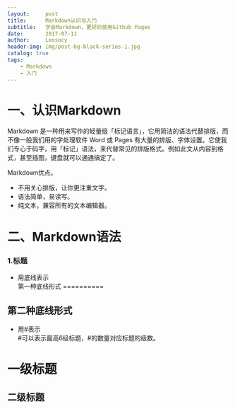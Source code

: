 ```yaml
---
layout:     post
title:      Markdown认识与入门
subtitle:   学会Markdown，更好的使用Github Pages
date:       2017-07-11
author:     Leosocy
header-img: img/post-bg-black-series-1.jpg
catalog: true
tags:
    - Markdown
    - 入门
---
```


# 一、认识Markdown
Markdown 是一种用来写作的轻量级「标记语言」，它用简洁的语法代替排版，而不像一般我们用的字处理软件 Word 或 Pages 有大量的排版、字体设置。它使我们专心于码字，用「标记」语法，来代替常见的排版格式。例如此文从内容到格式，甚至插图，键盘就可以通通搞定了。

Markdown优点。
- 不用关心排版，让你更注重文字。
- 语法简单，易读写。
- 纯文本，兼容所有的文本编辑器。

# 二、Markdown语法
### 1.标题
- 用底线表示  
第一种底线形式
==========  

第二种底线形式
----------
- 用#表示  
#可以表示最高6级标题，#的数量对应标题的级数。  
# 一级标题
## 二级标题

